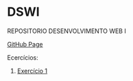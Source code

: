# DSWI
REPOSITORIO DESENVOLVIMENTO WEB I

[GitHub Page](https://eduardo-j-s.github.io/DSWI/)

Ecercícios:
  <ol>
      <li><a href="https://eduardo-j-s.github.io/DSWI/Exercicio1/pages/home.html">Exercício 1</a></li>
  </ol>
